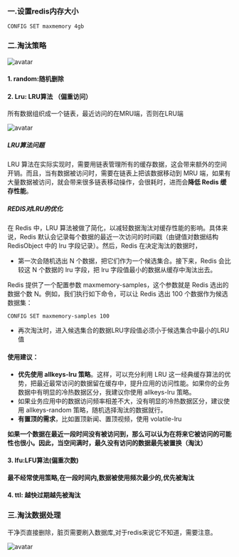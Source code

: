 ### 一.设置redis内存大小

```
CONFIG SET maxmemory 4gb
```

### 二.淘汰策略

![avatar](https://static001.geekbang.org/resource/image/04/f6/04bdd13b760016ec3b30f4b02e133df6.jpg)

#### 

#### 1. random:随机删除

#### 2. Lru: LRU算法 （偏重访问）

所有数据组织成一个链表，最近访问的在MRU端，否则在LRU端

![avatar](https://static001.geekbang.org/resource/image/02/y5/0201f85c84203300ae4085c60e955yy5.jpg)

##### LRU算法问题

LRU 算法在实际实现时，需要用链表管理所有的缓存数据，这会带来额外的空间开销。而且，当有数据被访问时，需要在链表上把该数据移动到 MRU 端，如果有大量数据被访问，就会带来很多链表移动操作，会很耗时，进而会**降低 Redis 缓存性能**。

##### REDIS对LRU的优化

在 Redis 中，LRU 算法被做了简化，以减轻数据淘汰对缓存性能的影响。具体来说，Redis 默认会记录每个数据的最近一次访问的时间戳（由键值对数据结构 RedisObject 中的 lru 字段记录）。然后，Redis 在决定淘汰的数据时，

* 第一次会随机选出 N 个数据，把它们作为一个候选集合。接下来，Redis 会比较这 N 个数据的 lru 字段，把 lru 字段值最小的数据从缓存中淘汰出去。

Redis 提供了一个配置参数 maxmemory-samples，这个参数就是 Redis 选出的数据个数 N。例如，我们执行如下命令，可以让 Redis 选出 100 个数据作为候选数据集：

```
CONFIG SET maxmemory-samples 100
```

* 再次淘汰时，进入候选集合的数据LRU字段值必须小于候选集合中最小的LRU值

#### 使用建议：

* **优先使用 allkeys-lru 策略**。这样，可以充分利用 LRU 这一经典缓存算法的优势，把最近最常访问的数据留在缓存中，提升应用的访问性能。如果你的业务数据中有明显的冷热数据区分，我建议你使用 allkeys-lru 策略。
* 如果业务应用中的数据访问频率相差不大，没有明显的冷热数据区分，建议使用 allkeys-random 策略，随机选择淘汰的数据就行。
* **有置顶的需求**，比如置顶新闻、置顶视频，使用 volatile-lru 

**如果一个数据在最近一段时间没有被访问到，那么可以认为在将来它被访问的可能性也很小。因此，当空间满时，最久没有访问的数据最先被置换（淘汰）**

#### 3. lfu:LFU算法(偏重次数)

**最不经常使用策略,在一段时间内,数据被使用频次最少的,优先被淘汰**

####  4. ttl: 越快过期越先被淘汰

### 三.淘汰数据处理

干净页直接删除，脏页需要刷入数据库,对于redis来说它不知道，需要注意。

![avatar](https://static001.geekbang.org/resource/image/95/5e/953e48912yy9515abf9db588d447cc5e.jpg)

